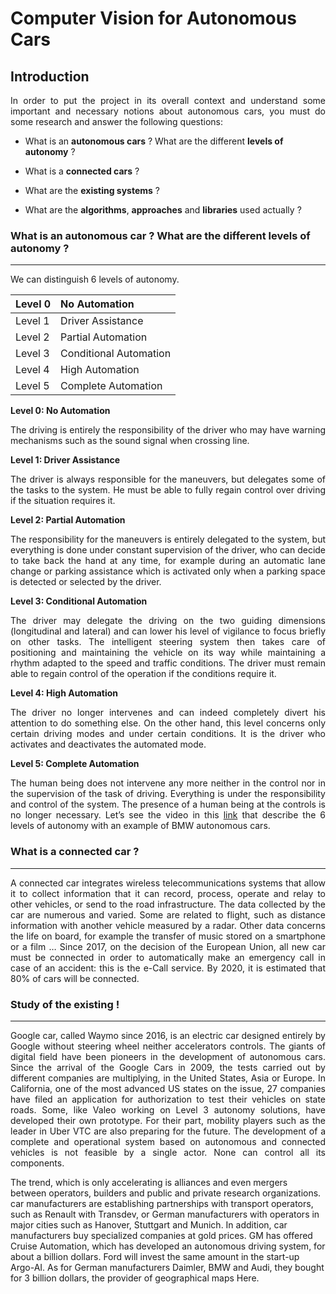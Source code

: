 # Computer Vision for Autonomous Cars

## Introduction

<p align='justify'> In order to put the project in its overall context and understand some important and necessary notions about autonomous cars, you must do some research and answer the following questions: </p>

* What is an **autonomous cars** ? What are the different **levels of autonomy** ?

* What is a **connected cars** ?

* What are the **existing systems** ? 

* What are the **algorithms**, **approaches** and **libraries** used actually ?

### What is an autonomous car ? What are the different levels of autonomy ?

---

<p align='justify'> We can distinguish 6 levels of autonomy. </p>

| Level 0  | No Automation          |
| :------- | :--------------------- |
| Level 1  | Driver Assistance      |
| Level 2  | Partial Automation     |
| Level 3  | Conditional Automation |
| Level 4  | High Automation        |
| Level 5  | Complete Automation    |

**Level 0: No Automation**

<p align='justify'> The driving is entirely the responsibility of the driver who may have warning mechanisms such as the sound signal when crossing line. </p>

**Level 1: Driver Assistance**

<p align='justify'> The driver is always responsible for the maneuvers, but delegates some of the tasks to the system. He must be able to fully regain control over driving if the situation requires it. </p>

**Level 2: Partial Automation**

<p align='justify'> The responsibility for the maneuvers is entirely delegated to the system, but everything is done under constant supervision of the driver, who can decide to take back the hand at any time, for example during an automatic lane change or parking assistance which is activated only when a parking space is detected or selected by the driver. </p>

**Level 3: Conditional Automation**

<p align='justify'> The driver may delegate the driving on the two guiding dimensions (longitudinal and lateral) and can lower his level of vigilance to focus briefly on other tasks. The intelligent steering system then takes care of positioning and maintaining the vehicle on its way while maintaining a rhythm adapted to the speed and traffic conditions. The driver must remain able to regain control of the operation if the conditions require it. </p>

**Level 4: High Automation**

<p align='justify'> The driver no longer intervenes and can indeed completely divert his attention to do something else. On the other hand, this level concerns only certain driving modes and under certain conditions. It is the driver who activates and deactivates the automated mode. </p>

**Level 5: Complete Automation**

<p align='justify'> The human being does not intervene any more neither in the control nor in the supervision of the task of driving. Everything is under the responsibility and control of the system. The presence of a human being at the controls is no longer necessary. Let’s see the video in this <a href="https://www.youtube.com/watch?v=xsQvq4WlUYU">link</a> that describe the 6 levels of autonomy with an example of BMW autonomous cars. </p>

### What is a connected car ?

---

<p align='justify'> A connected car integrates wireless telecommunications systems that allow it to collect information that it can record, process, operate and relay to other vehicles, or send to the road infrastructure. The data collected by the car are numerous and varied. Some are related to flight, such as distance information with another vehicle measured by a radar. Other data concerns the life on board, for example the transfer of music stored on a smartphone or a film … Since 2017, on the decision of the European Union, all new car must be connected in order to automatically make an emergency call in case of an accident: this is the e-Call service. By 2020, it is estimated that 80% of cars will be connected. </p>


### Study of the existing !

---

<p align='justify'> Google car, called Waymo since 2016, is an electric car designed entirely by Google without steering wheel neither accelerators controls. The giants of digital field have been pioneers in the development of autonomous cars. Since the arrival of the Google Cars in 2009, the tests carried out by different companies are multiplying, in the United States, Asia or Europe. In California, one of the most advanced US states on the issue, 27 companies have filed an application for authorization to test their vehicles on state roads. Some, like Valeo working on Level 3 autonomy solutions, have developed their own prototype. For their part, mobility players such as the leader in Uber VTC are also preparing for the future. The development of a complete and operational system based on autonomous and connected vehicles is not feasible by a single actor. None can control all its components. 
  
The trend, which is only accelerating is alliances and even mergers between operators, builders and public and private research organizations. car manufacturers are establishing partnerships with transport operators, such as Renault with Transdev, or German manufacturers with operators in major cities such as Hanover, Stuttgart and Munich. In addition, car manufacturers buy specialized companies at gold prices. GM has offered Cruise Automation, which has developed an autonomous driving system, for about a billion dollars. Ford will invest the same amount in the start-up Argo-AI. As for German manufacturers Daimler, BMW and Audi, they bought for 3 billion dollars, the provider of geographical maps Here.</p>
